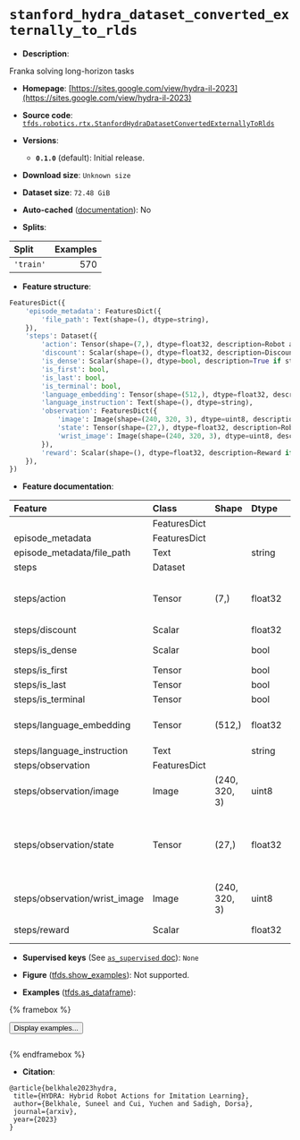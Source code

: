 <div itemscope itemtype="http://schema.org/Dataset">
  <div itemscope itemprop="includedInDataCatalog" itemtype="http://schema.org/DataCatalog">
    <meta itemprop="name" content="TensorFlow Datasets" />
  </div>
  <meta itemprop="name" content="stanford_hydra_dataset_converted_externally_to_rlds" />
  <meta itemprop="description" content="Franka solving long-horizon tasks&#10;&#10;To use this dataset:&#10;&#10;```python&#10;import tensorflow_datasets as tfds&#10;&#10;ds = tfds.load(&#x27;stanford_hydra_dataset_converted_externally_to_rlds&#x27;, split=&#x27;train&#x27;)&#10;for ex in ds.take(4):&#10;  print(ex)&#10;```&#10;&#10;See [the guide](https://www.tensorflow.org/datasets/overview) for more&#10;informations on [tensorflow_datasets](https://www.tensorflow.org/datasets).&#10;&#10;" />
  <meta itemprop="url" content="https://www.tensorflow.org/datasets/catalog/stanford_hydra_dataset_converted_externally_to_rlds" />
  <meta itemprop="sameAs" content="https://sites.google.com/view/hydra-il-2023" />
  <meta itemprop="citation" content="@article{belkhale2023hydra,&#10; title={HYDRA: Hybrid Robot Actions for Imitation Learning},&#10; author={Belkhale, Suneel and Cui, Yuchen and Sadigh, Dorsa},&#10; journal={arxiv},&#10; year={2023}&#10;}" />
</div>

# `stanford_hydra_dataset_converted_externally_to_rlds`


*   **Description**:

Franka solving long-horizon tasks

*   **Homepage**:
    [https://sites.google.com/view/hydra-il-2023](https://sites.google.com/view/hydra-il-2023)

*   **Source code**:
    [`tfds.robotics.rtx.StanfordHydraDatasetConvertedExternallyToRlds`](https://github.com/tensorflow/datasets/tree/master/tensorflow_datasets/robotics/rtx/rtx.py)

*   **Versions**:

    *   **`0.1.0`** (default): Initial release.

*   **Download size**: `Unknown size`

*   **Dataset size**: `72.48 GiB`

*   **Auto-cached**
    ([documentation](https://www.tensorflow.org/datasets/performances#auto-caching)):
    No

*   **Splits**:

Split     | Examples
:-------- | -------:
`'train'` | 570

*   **Feature structure**:

```python
FeaturesDict({
    'episode_metadata': FeaturesDict({
        'file_path': Text(shape=(), dtype=string),
    }),
    'steps': Dataset({
        'action': Tensor(shape=(7,), dtype=float32, description=Robot action, consists of [3x EEF positional delta, 3x EEF orientation delta in euler angle, 1x close gripper].),
        'discount': Scalar(shape=(), dtype=float32, description=Discount if provided, default to 1.),
        'is_dense': Scalar(shape=(), dtype=bool, description=True if state is a waypoint(010) or in dense mode(x111).),
        'is_first': bool,
        'is_last': bool,
        'is_terminal': bool,
        'language_embedding': Tensor(shape=(512,), dtype=float32, description=Kona language embedding. See https://tfhub.dev/google/universal-sentence-encoder-large/5),
        'language_instruction': Text(shape=(), dtype=string),
        'observation': FeaturesDict({
            'image': Image(shape=(240, 320, 3), dtype=uint8, description=Main camera RGB observation.),
            'state': Tensor(shape=(27,), dtype=float32, description=Robot state, consists of [3x EEF position,4x EEF orientation in quaternion,3x EEF orientation in euler angle,7x robot joint angles, 7x robot joint velocities,3x gripper state.),
            'wrist_image': Image(shape=(240, 320, 3), dtype=uint8, description=Wrist camera RGB observation.),
        }),
        'reward': Scalar(shape=(), dtype=float32, description=Reward if provided, 1 on final step for demos.),
    }),
})
```

*   **Feature documentation**:

Feature                       | Class        | Shape         | Dtype   | Description
:---------------------------- | :----------- | :------------ | :------ | :----------
                              | FeaturesDict |               |         |
episode_metadata              | FeaturesDict |               |         |
episode_metadata/file_path    | Text         |               | string  | Path to the original data file.
steps                         | Dataset      |               |         |
steps/action                  | Tensor       | (7,)          | float32 | Robot action, consists of [3x EEF positional delta, 3x EEF orientation delta in euler angle, 1x close gripper].
steps/discount                | Scalar       |               | float32 | Discount if provided, default to 1.
steps/is_dense                | Scalar       |               | bool    | True if state is a waypoint(010) or in dense mode(x111).
steps/is_first                | Tensor       |               | bool    |
steps/is_last                 | Tensor       |               | bool    |
steps/is_terminal             | Tensor       |               | bool    |
steps/language_embedding      | Tensor       | (512,)        | float32 | Kona language embedding. See https://tfhub.dev/google/universal-sentence-encoder-large/5
steps/language_instruction    | Text         |               | string  | Language Instruction.
steps/observation             | FeaturesDict |               |         |
steps/observation/image       | Image        | (240, 320, 3) | uint8   | Main camera RGB observation.
steps/observation/state       | Tensor       | (27,)         | float32 | Robot state, consists of [3x EEF position,4x EEF orientation in quaternion,3x EEF orientation in euler angle,7x robot joint angles, 7x robot joint velocities,3x gripper state.
steps/observation/wrist_image | Image        | (240, 320, 3) | uint8   | Wrist camera RGB observation.
steps/reward                  | Scalar       |               | float32 | Reward if provided, 1 on final step for demos.

*   **Supervised keys** (See
    [`as_supervised` doc](https://www.tensorflow.org/datasets/api_docs/python/tfds/load#args)):
    `None`

*   **Figure**
    ([tfds.show_examples](https://www.tensorflow.org/datasets/api_docs/python/tfds/visualization/show_examples)):
    Not supported.

*   **Examples**
    ([tfds.as_dataframe](https://www.tensorflow.org/datasets/api_docs/python/tfds/as_dataframe)):

<!-- mdformat off(HTML should not be auto-formatted) -->

{% framebox %}

<button id="displaydataframe">Display examples...</button>
<div id="dataframecontent" style="overflow-x:auto"></div>
<script>
const url = "https://storage.googleapis.com/tfds-data/visualization/dataframe/stanford_hydra_dataset_converted_externally_to_rlds-0.1.0.html";
const dataButton = document.getElementById('displaydataframe');
dataButton.addEventListener('click', async () => {
  // Disable the button after clicking (dataframe loaded only once).
  dataButton.disabled = true;

  const contentPane = document.getElementById('dataframecontent');
  try {
    const response = await fetch(url);
    // Error response codes don't throw an error, so force an error to show
    // the error message.
    if (!response.ok) throw Error(response.statusText);

    const data = await response.text();
    contentPane.innerHTML = data;
  } catch (e) {
    contentPane.innerHTML =
        'Error loading examples. If the error persist, please open '
        + 'a new issue.';
  }
});
</script>

{% endframebox %}

<!-- mdformat on -->

*   **Citation**:

```
@article{belkhale2023hydra,
 title={HYDRA: Hybrid Robot Actions for Imitation Learning},
 author={Belkhale, Suneel and Cui, Yuchen and Sadigh, Dorsa},
 journal={arxiv},
 year={2023}
}
```


